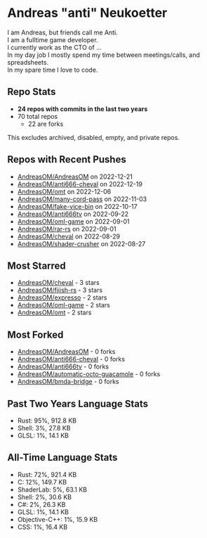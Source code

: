 
# Andreas "anti" Neukoetter

I am Andreas, but friends call me Anti.  
I am a fulltime game developer.  
I currently work as the CTO of ...  
In my day job I mostly spend my time between meetings/calls, and spreadsheets.  
In my spare time I love to code.  

## Repo Stats
- **24 repos with commits in the last two years**
- 70 total repos
  - 22 are forks

This excludes archived, disabled, empty, and private repos.

## Repos with Recent Pushes
- [AndreasOM/AndreasOM](https://github.com/AndreasOM/AndreasOM) on 2022-12-21
- [AndreasOM/anti666-cheval](https://github.com/AndreasOM/anti666-cheval) on 2022-12-19
- [AndreasOM/omt](https://github.com/AndreasOM/omt) on 2022-12-06
- [AndreasOM/many-cord-pass](https://github.com/AndreasOM/many-cord-pass) on 2022-11-03
- [AndreasOM/fake-vice-bin](https://github.com/AndreasOM/fake-vice-bin) on 2022-10-17
- [AndreasOM/anti666tv](https://github.com/AndreasOM/anti666tv) on 2022-09-22
- [AndreasOM/oml-game](https://github.com/AndreasOM/oml-game) on 2022-09-01
- [AndreasOM/rar-rs](https://github.com/AndreasOM/rar-rs) on 2022-09-01
- [AndreasOM/cheval](https://github.com/AndreasOM/cheval) on 2022-08-29
- [AndreasOM/shader-crusher](https://github.com/AndreasOM/shader-crusher) on 2022-08-27


## Most Starred
- [AndreasOM/cheval](https://github.com/AndreasOM/cheval) - 3 stars
- [AndreasOM/fiiish-rs](https://github.com/AndreasOM/fiiish-rs) - 3 stars
- [AndreasOM/expresso](https://github.com/AndreasOM/expresso) - 2 stars
- [AndreasOM/oml-game](https://github.com/AndreasOM/oml-game) - 2 stars
- [AndreasOM/omt](https://github.com/AndreasOM/omt) - 2 stars


## Most Forked
- [AndreasOM/AndreasOM](https://github.com/AndreasOM/AndreasOM) - 0 forks
- [AndreasOM/anti666-cheval](https://github.com/AndreasOM/anti666-cheval) - 0 forks
- [AndreasOM/anti666tv](https://github.com/AndreasOM/anti666tv) - 0 forks
- [AndreasOM/automatic-octo-guacamole](https://github.com/AndreasOM/automatic-octo-guacamole) - 0 forks
- [AndreasOM/bmda-bridge](https://github.com/AndreasOM/bmda-bridge) - 0 forks


## Past Two Years Language Stats
- Rust: 95%, 912.8 KB
- Shell: 3%, 27.8 KB
- GLSL: 1%, 14.1 KB


## All-Time Language Stats
- Rust: 72%, 921.4 KB
- C: 12%, 149.7 KB
- ShaderLab: 5%, 63.1 KB
- Shell: 2%, 30.6 KB
- C#: 2%, 26.3 KB
- GLSL: 1%, 14.1 KB
- Objective-C++: 1%, 15.9 KB
- CSS: 1%, 16.4 KB

